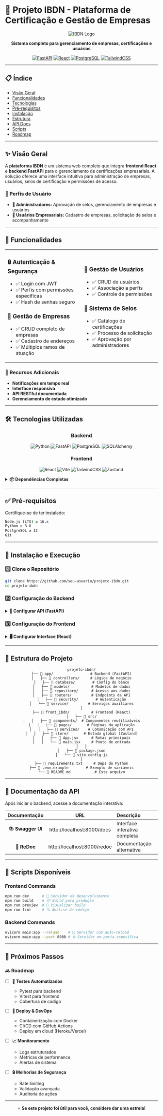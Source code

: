 # 🏢 Projeto IBDN - Plataforma de Certificação e Gestão de Empresas

<div align="center">

![IBDN Logo](https://via.placeholder.com/150x100/4f46e5/white?text=IBDN)

**Sistema completo para gerenciamento de empresas, certificações e usuários**

[![FastAPI](https://img.shields.io/badge/FastAPI-009688?style=for-the-badge&logo=fastapi&logoColor=white)](https://fastapi.tiangolo.com/)
[![React](https://img.shields.io/badge/React-61DAFB?style=for-the-badge&logo=react&logoColor=black)](https://reactjs.org/)
[![PostgreSQL](https://img.shields.io/badge/PostgreSQL-336791?style=for-the-badge&logo=postgresql&logoColor=white)](https://www.postgresql.org/)
[![TailwindCSS](https://img.shields.io/badge/Tailwind_CSS-38B2AC?style=for-the-badge&logo=tailwind-css&logoColor=white)](https://tailwindcss.com/)

</div>

---

## 📋 Índice

- [Visão Geral](#-visão-geral)
- [Funcionalidades](#-funcionalidades)
- [Tecnologias](#-tecnologias-utilizadas)
- [Pré-requisitos](#-pré-requisitos)
- [Instalação](#-instalação-e-execução)
- [Estrutura](#-estrutura-do-projeto)
- [API Docs](#-documentação-da-api)
- [Scripts](#-scripts-disponíveis)
- [Roadmap](#-próximos-passos)

---

## ✨ Visão Geral

A **plataforma IBDN** é um sistema web completo que integra **frontend React** e **backend FastAPI** para o gerenciamento de certificações empresariais. A solução oferece uma interface intuitiva para administração de empresas, usuários, selos de certificação e permissões de acesso.

### 👥 Perfis de Usuário

- **🔧 Administradores:** Aprovação de selos, gerenciamento de empresas e usuários
- **🏢 Usuários Empresariais:** Cadastro de empresas, solicitação de selos e acompanhamento

---

## 🚀 Funcionalidades

<table>
<tr>
<td width="50%">

### 🔒 **Autenticação & Segurança**
- ✅ Login com JWT
- ✅ Perfis com permissões específicas
- ✅ Hash de senhas seguro

### 🏢 **Gestão de Empresas**
- ✅ CRUD completo de empresas
- ✅ Cadastro de endereços
- ✅ Múltiplos ramos de atuação

</td>
<td width="50%">

### 👥 **Gestão de Usuários**
- ✅ CRUD de usuários
- ✅ Associação a perfis
- ✅ Controle de permissões

### 🏅 **Sistema de Selos**
- ✅ Catálogo de certificações
- ✅ Processo de solicitação
- ✅ Aprovação por administradores

</td>
</tr>
</table>

### 🔔 **Recursos Adicionais**
- **Notificações em tempo real**
- **Interface responsiva**
- **API RESTful documentada**
- **Gerenciamento de estado otimizado**

---

## 🛠️ Tecnologias Utilizadas

<div align="center">

### Backend
![Python](https://img.shields.io/badge/Python-3776AB?style=flat-square&logo=python&logoColor=white)
![FastAPI](https://img.shields.io/badge/FastAPI-009688?style=flat-square&logo=fastapi&logoColor=white)
![PostgreSQL](https://img.shields.io/badge/PostgreSQL-336791?style=flat-square&logo=postgresql&logoColor=white)
![SQLAlchemy](https://img.shields.io/badge/SQLAlchemy-D71F00?style=flat-square&logo=sqlalchemy&logoColor=white)

### Frontend
![React](https://img.shields.io/badge/React-61DAFB?style=flat-square&logo=react&logoColor=black)
![Vite](https://img.shields.io/badge/Vite-B73BFE?style=flat-square&logo=vite&logoColor=white)
![TailwindCSS](https://img.shields.io/badge/Tailwind_CSS-38B2AC?style=flat-square&logo=tailwind-css&logoColor=white)
![Zustand](https://img.shields.io/badge/Zustand-FF6B6B?style=flat-square&logo=zustand&logoColor=white)

</div>

<details>
<summary><b>📦 Dependências Completas</b></summary>

#### Backend
- **FastAPI** - Framework web moderno
- **SQLAlchemy** - ORM para Python
- **PostgreSQL** - Banco de dados relacional
- **Uvicorn** - Servidor ASGI
- **Pydantic** - Validação de dados
- **Python-Jose** - Manipulação de JWT
- **Passlib** - Hash de senhas
- **Alembic** - Migrações de banco (opcional)

#### Frontend
- **React** - Biblioteca UI
- **Vite** - Build tool e dev server
- **Zustand** - Gerenciamento de estado
- **TailwindCSS** - Framework CSS
- **React Router** - Roteamento
- **Axios** - Cliente HTTP
- **JWT Decode** - Decodificação de tokens

</details>

---

## ✅ Pré-requisitos

Certifique-se de ter instalado:

```bash
Node.js (LTS) ≥ 16.x
Python ≥ 3.8
PostgreSQL ≥ 12
Git
```

---

## 🚀 Instalação e Execução

### 1️⃣ Clone o Repositório

```bash
git clone https://github.com/seu-usuario/projeto-ibdn.git
cd projeto-ibdn
```

### 2️⃣ Configuração do Backend

<details>
<summary><b>🔧 Configurar API (FastAPI)</b></summary>

#### Ambiente Virtual
```bash
python -m venv venv
source venv/bin/activate  # Linux/Mac
# ou
.\venv\Scripts\activate   # Windows
```

#### Variáveis de Ambiente
Crie o arquivo `.env` na raiz:

```env
# Database
DB_USER=seu_usuario
DB_PASSWORD=sua_senha
DB_HOST=localhost
DB_PORT=5432
DB_NAME=ibdn_db

# Security
SECRET_KEY=sua-chave-muito-secreta-aqui
ALLOWED_ORIGINS=http://localhost:5173

# Admin Default
ADMIN_EMAIL=admin@example.com
ADMIN_PASSWORD=senha_forte_123
```

#### Instalação e Execução
```bash
pip install -r requirements.txt
uvicorn main:app --reload
```

✅ **API disponível em:** http://localhost:8000

</details>

### 3️⃣ Configuração do Frontend

<details>
<summary><b>🖥️ Configurar Interface (React)</b></summary>

#### Navegue para o diretório
```bash
cd front_ibdn
```

#### Variáveis de Ambiente
Crie o arquivo `.env`:

```env
VITE_API_URL=http://localhost:8000
```

#### Instalação e Execução
```bash
npm install
# ou
yarn install

npm run dev
# ou
yarn dev
```

✅ **App disponível em:** http://localhost:5173

</details>

---

## 📁 Estrutura do Projeto

<div align="center">

```
projeto-ibdn/
├── 📂 app/                 # Backend (FastAPI)
│   ├── 📁 controllers/     # Lógica de negócio
│   ├── 📁 database/        # Config do banco
│   ├── 📁 models/          # Modelos de dados
│   ├── 📁 repository/      # Acesso aos dados
│   ├── 📁 routers/         # Endpoints da API
│   ├── 📁 security/        # Autenticação
│   └── 📁 service/         # Serviços auxiliares
│
├── 📂 front_ibdn/          # Frontend (React)
│   ├── 📁 src/
│   │   ├── 📁 components/  # Componentes reutilizáveis
│   │   ├── 📁 pages/       # Páginas da aplicação
│   │   ├── 📁 services/    # Comunicação com API
│   │   ├── 📁 store/       # Estado global (Zustand)
│   │   ├── 📄 App.jsx      # Rotas principais
│   │   └── 📄 main.jsx     # Ponto de entrada
│   │
│   ├── 📄 package.json
│   └── 📄 vite.config.js
│
├── 📄 requirements.txt     # Deps do Python
├── 📄 .env.example        # Exemplo de variáveis
└── 📄 README.md           # Este arquivo
```

</div>

---

## 📜 Documentação da API

Após iniciar o backend, acesse a documentação interativa:

<div align="center">

| Documentação | URL | Descrição |
|:---:|:---:|:---|
| 📚 **Swagger UI** | http://localhost:8000/docs | Interface interativa completa |
| 📖 **ReDoc** | http://localhost:8000/redoc | Documentação alternativa |

</div>

---

## 🧪 Scripts Disponíveis

### Frontend Commands

```bash
npm run dev      # 🚀 Servidor de desenvolvimento
npm run build    # 📦 Build para produção
npm run preview  # 👀 Visualizar build
npm run lint     # 🔍 Análise de código
```

### Backend Commands

```bash
uvicorn main:app --reload    # 🔄 Servidor com auto-reload
uvicorn main:app --port 8080 # 🌐 Servidor em porta específica
```

---

## 🧭 Próximos Passos

### 🔜 Roadmap

- [ ] **🧪 Testes Automatizados**
  - Pytest para backend
  - Vitest para frontend
  - Cobertura de código

- [ ] **🚀 Deploy & DevOps**
  - Containerização com Docker
  - CI/CD com GitHub Actions
  - Deploy em cloud (Heroku/Vercel)

- [ ] **📈 Monitoramento**
  - Logs estruturados
  - Métricas de performance
  - Alertas de sistema

- [ ] **🔒 Melhorias de Segurança**
  - Rate limiting
  - Validação avançada
  - Auditoria de ações

---

<div align="center">

⭐ **Se este projeto foi útil para você, considere dar uma estrela!**

</div>
